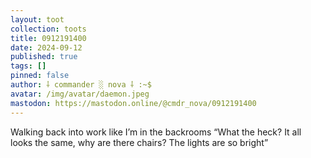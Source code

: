 ```yaml
---
layout: toot
collection: toots
title: 0912191400
date: 2024-09-12
published: true
tags: []
pinned: false
author: ⸸ commander ░ nova ⸸ :~$
avatar: /img/avatar/daemon.jpeg
mastodon: https://mastodon.online/@cmdr_nova/0912191400
---
```


Walking back into work like I’m in the backrooms “What the heck? It all looks the same, why are there chairs? The lights are so bright”
